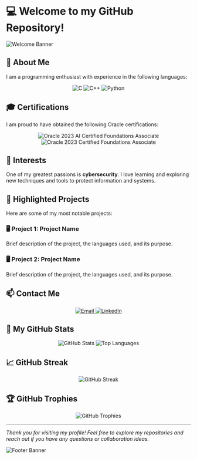# 💻 **Welcome to my GitHub Repository!**

![Welcome Banner](https://raw.githubusercontent.com/yourusername/yourrepo/main/path/to/image.png)

## 📜 **About Me**
I am a programming enthusiast with experience in the following languages:
<div align="center">
  <img src="https://img.shields.io/badge/C-00599C?style=for-the-badge&logo=c&logoColor=white" alt="C">
  <img src="https://img.shields.io/badge/C++-00599C?style=for-the-badge&logo=c%2B%2B&logoColor=white" alt="C++">
  <img src="https://img.shields.io/badge/Python-3776AB?style=for-the-badge&logo=python&logoColor=white" alt="Python">
</div>

## 🎓 **Certifications**
I am proud to have obtained the following Oracle certifications:
<div align="center">
  <img src="https://img.shields.io/badge/Oracle%20Cloud%20Infrastructure-2023%20AI%20Certified%20Foundations%20Associate-red?style=for-the-badge" alt="Oracle 2023 AI Certified Foundations Associate">
  <img src="https://img.shields.io/badge/Oracle%20Cloud%20Infrastructure-2023%20Certified%20Foundations%20Associate-red?style=for-the-badge" alt="Oracle 2023 Certified Foundations Associate">
</div>

## 🔐 **Interests**
One of my greatest passions is **cybersecurity**. I love learning and exploring new techniques and tools to protect information and systems.

## 📂 **Highlighted Projects**
Here are some of my most notable projects:

### 🖥️ **Project 1: Project Name**
Brief description of the project, the languages used, and its purpose.

### 🖥️ **Project 2: Project Name**
Brief description of the project, the languages used, and its purpose.

## 📫 **Contact Me**
<div align="center">
  <a href="mailto:arturo.gonzalez8019@alumnos.udg.mx">
    <img src="https://img.shields.io/badge/Email-D14836?style=for-the-badge&logo=gmail&logoColor=white" alt="Email">
  </a>
  <a href="https://www.linkedin.com/in/said-gonzalez-73a03a21a">
    <img src="https://img.shields.io/badge/LinkedIn-0077B5?style=for-the-badge&logo=linkedin&logoColor=white" alt="LinkedIn">
  </a>
</div>

## 🌟 **My GitHub Stats**
<div align="center">
  <img src="https://github-readme-stats.vercel.app/api?username=MrDeveloper25&show_icons=true&theme=radical" alt="GitHub Stats" />
  <img src="https://github-readme-stats.vercel.app/api/top-langs/?username=MrDeveloper25&layout=compact&theme=radical" alt="Top Languages" />
</div>

## 📈 **GitHub Streak**
<div align="center">
  <img src="https://github-readme-streak-stats.herokuapp.com/?user=MrDeveloper25&theme=radical" alt="GitHub Streak" />
</div>

## 🏆 **GitHub Trophies**
<div align="center">
  <img src="https://github-profile-trophy.vercel.app/?username=MrDeveloper25&theme=radical" alt="GitHub Trophies" />
</div>

---

*Thank you for visiting my profile! Feel free to explore my repositories and reach out if you have any questions or collaboration ideas.*

![Footer Banner](https://via.placeholder.com/1200x200.png?text=Let's+Code+Together!+%7C+Join+Me+on+This+Journey)

